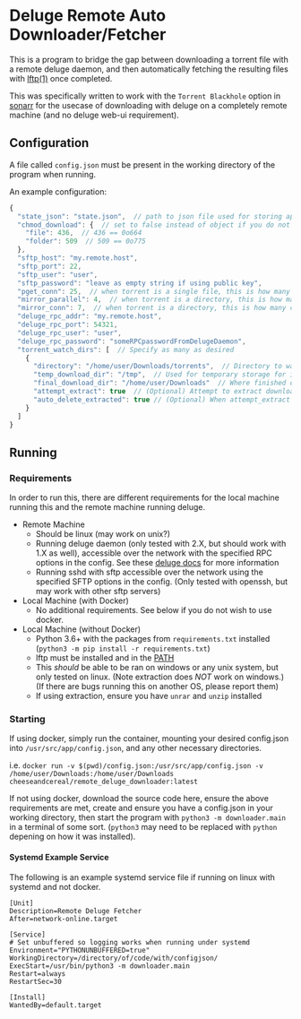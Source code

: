# Deluge Remote Auto Downloader/Fetcher

This is a program to bridge the gap between downloading a torrent file with a remote deluge daemon,
and then automatically fetching the resulting files with [lftp(1)](https://lftp.yar.ru/) once completed.

This was specifically written to work with the `Torrent Blackhole` option in [sonarr](https://sonarr.tv/)
for the usecase of downloading with deluge on a completely remote machine (and no deluge web-ui requirement).

## Configuration

A file called `config.json` must be present in the working directory of the program when running.

An example configuration:

```javascript
{
  "state_json": "state.json",  // path to json file used for storing app state
  "chmod_download": {  // set to false instead of object if you do not want to chmod downloaded files
    "file": 436,  // 436 == 0o664
    "folder": 509  // 509 == 0o775
  },
  "sftp_host": "my.remote.host",
  "sftp_port": 22,
  "sftp_user": "user",
  "sftp_password": "leave as empty string if using public key",
  "pget_conn": 25,  // when torrent is a single file, this is how many connections will be used with lftp pget
  "mirror_parallel": 4,  // when torrent is a directory, this is how many files are downloaded simoultaneously
  "mirror_conn": 7,  // when torrent is a directory, this is how many connections each currently downloading file gets
  "deluge_rpc_addr": "my.remote.host",
  "deluge_rpc_port": 54321,
  "deluge_rpc_user": "user",
  "deluge_rpc_password": "someRPCpasswordFromDelugeDaemon",
  "torrent_watch_dirs": [  // Specify as many as desired
    {
      "directory": "/home/user/Downloads/torrents",  // Directory to watch for .torrent or .magnet files
      "temp_download_dir": "/tmp",  // Used for temporary storage for in-progress downloads
      "final_download_dir": "/home/user/Downloads"  // Where finished downloads are moved
      "attempt_extract": true  // (Optional) Attempt to extract downloaded files (unix only) (default false)
      "auto_delete_extracted": true // (Optional) When attempt_extract is true, delete the archive files after extracting (default false)
    }
  ]
}
```

## Running

### Requirements

In order to run this, there are different requirements for the local machine running this and the remote machine running deluge.

- Remote Machine
  - Should be linux (may work on unix?)
  - Running deluge daemon (only tested with 2.X, but should work with 1.X as well),
    accessible over the network with the specified RPC options in the config.
    See these [deluge docs](https://dev.deluge-torrent.org/wiki/UserGuide/ThinClient) for more information
  - Running sshd with sftp accessible over the network using the specified SFTP options in the config.
    (Only tested with openssh, but may work with other sftp servers)
- Local Machine (with Docker)
  - No additional requirements. See below if you do not wish to use docker.
- Local Machine (without Docker)
  - Python 3.6+ with the packages from `requirements.txt` installed (`python3 -m pip install -r requirements.txt`)
  - lftp must be installed and in the [PATH](<https://en.wikipedia.org/wiki/PATH_(variable)>)
  - This _should_ be able to be ran on windows or any unix system, but only tested on linux. (Note extraction does _NOT_ work on windows.)
    (If there are bugs running this on another OS, please report them)
  - If using extraction, ensure you have `unrar` and `unzip` installed

### Starting

If using docker, simply run the container, mounting your desired config.json into `/usr/src/app/config.json`, and any other necessary directories.

i.e. `docker run -v $(pwd)/config.json:/usr/src/app/config.json -v /home/user/Downloads:/home/user/Downloads cheeseandcereal/remote_deluge_downloader:latest`

If not using docker, download the source code here, ensure the above requirements are met,
create and ensure you have a config.json in your working directory,
then start the program with `python3 -m downloader.main` in a terminal of some sort.
(`python3` may need to be replaced with `python` depening on how it was installed).

#### Systemd Example Service

The following is an example systemd service file if running on linux with systemd and not docker.

```systemd
[Unit]
Description=Remote Deluge Fetcher
After=network-online.target

[Service]
# Set unbuffered so logging works when running under systemd
Environment="PYTHONUNBUFFERED=true"
WorkingDirectory=/directory/of/code/with/configjson/
ExecStart=/usr/bin/python3 -m downloader.main
Restart=always
RestartSec=30

[Install]
WantedBy=default.target
```
